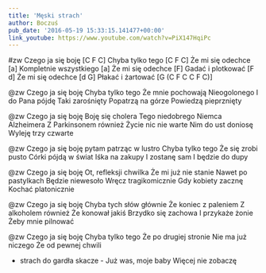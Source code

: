 ```yaml
---
title: 'Męski strach'
author: Boczuś
pub_date: '2016-05-19 15:33:15.141477+00:00'
link_youtube: https://www.youtube.com/watch?v=PiX147HqiPc
---
```


#zw
Czego ja się boję 	                [C F C]
Chyba tylko tego 	                [C F C]
Że mi się odechce 	                [a]
Kompletnie wszystkiego 	[a]
Że mi się odechce 	                [F]
Gadać i plotkować 	                [F d]
Że mi się odechce 	                [d G]
Płakać i żartować 	                [G (C F C C F C)] 

@zw
Czego ja się boję
Chyba tylko tego 
Że mnie pochowają 
Nieogolonego
I do Pana pójdę
Taki zarośnięty
Popatrzą na górze
Powiedzą pieprznięty

@zw
Czego ja się boję
Boję się cholera
Tego niedobrego
Niemca Alzheimera
Z Parkinsonem również
Życie nic nie warte
Nim do ust doniosę 
Wyleję trzy czwarte

@zw
Czego ja się boję
pytam patrząc w lustro
Chyba tylko tego 
Że się zrobi pusto
Córki pójdą w świat
Iśka na zakupy
I zostanę sam 
I będzie do dupy

@zw
Czego ja się boję
Ot, refleksji chwilka
Że mi już nie stanie 
Nawet po pastylkach
Będzie niewesoło
Wręcz tragikomicznie
Gdy kobiety zacznę 
Kochać platonicznie

@zw
Czego ja się boję
Chyba tych słów głównie
Że koniec z paleniem 
Z alkoholem również
Że konował jakiś 
Brzydko się zachowa
I przykaże żonie
Żeby mnie pilnować

@zw
Czego ja się boję
Chyba tylko tego
Że po drugiej stronie 
Nie ma już niczego
Że od pewnej chwili 
- strach do gardła skacze -
Już was, moje baby
Więcej nie zobaczę
